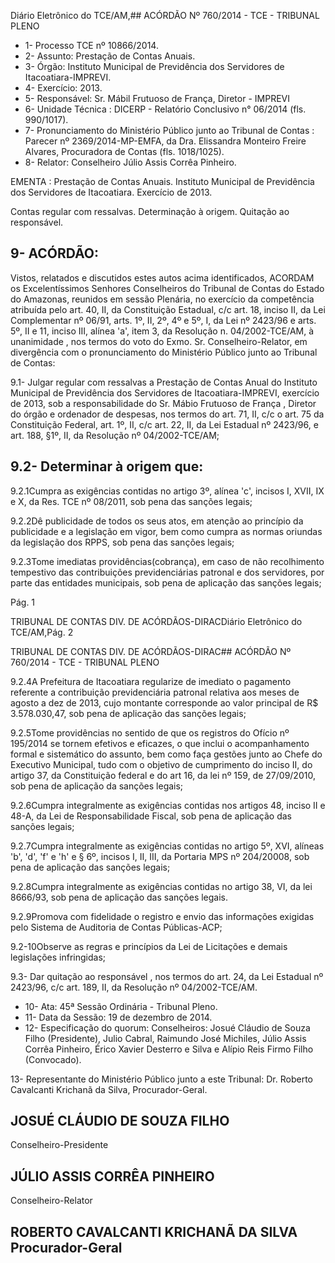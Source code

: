 Diário Eletrônico do TCE/AM,## ACÓRDÃO Nº 760/2014 - TCE - TRIBUNAL PLENO

- 1- Processo TCE nº 10866/2014.
- 2- Assunto: Prestação de Contas Anuais.
- 3- Órgão: Instituto Municipal de Previdência dos Servidores de Itacoatiara-IMPREVI.
- 4- Exercício: 2013.
- 5- Responsável: Sr. Mábil Frutuoso de França, Diretor - IMPREVI
- 6- Unidade Técnica : DICERP - Relatório Conclusivo n° 06/2014 (fls. 990/1017).
- 7-  Pronunciamento  do  Ministério  Público  junto  ao  Tribunal  de  Contas :  Parecer  nº 2369/2014-MP-EMFA, da Dra. Elissandra  Monteiro Freire Alvares, Procuradora de Contas (fls. 1018/1025).
- 8- Relator: Conselheiro Júlio Assis Corrêa Pinheiro.

EMENTA : Prestação de Contas Anuais. Instituto Municipal de Previdência dos Servidores de Itacoatiara. Exercício de 2013.

Contas regular com ressalvas. Determinação à origem. Quitação ao responsável.

## 9- ACÓRDÃO:

Vistos,  relatados  e  discutidos  estes  autos  acima  identificados, ACORDAM os Excelentíssimos  Senhores Conselheiros  do  Tribunal  de  Contas  do  Estado  do  Amazonas, reunidos  em  sessão  Plenária,  no  exercício  da  competência  atribuída  pelo  art.  40,  II,  da Constituição Estadual, c/c art. 18, inciso II, da Lei Complementar nº 06/91, arts. 1º, II, 2º, 4º e 5º,  I,  da  Lei  nº  2423/96  e  arts.  5º,  II  e  11,  inciso  III,  alínea  'a',  item  3,  da  Resolução  n. 04/2002-TCE/AM, à unanimidade ,  nos  termos do voto do Exmo. Sr. Conselheiro-Relator, em divergência com o pronunciamento do Ministério Público junto ao Tribunal de Contas:

9.1-  Julgar  regular  com  ressalvas a Prestação  de Contas  Anual  do  Instituto Municipal de Previdência dos Servidores de Itacoatiara-IMPREVI, exercício de 2013, sob a responsabilidade  do  Sr. Mábio  Frutuoso  de  França ,  Diretor  do  órgão  e  ordenador  de despesas, nos termos do art. 71, II, c/c o art. 75 da Constituição Federal, art. 1º, II, c/c art. 22, II, da Lei Estadual nº 2423/96, e art. 188, §1º, II, da Resolução nº 04/2002-TCE/AM;

## 9.2- Determinar à origem que:

9.2.1Cumpra  as  exigências  contidas  no  artigo  3º,  alínea  'c',  incisos  I, XVII, IX e X, da Res. TCE nº 08/2011, sob pena das sanções legais;

9.2.2Dê publicidade  de todos os seus atos, em atenção ao princípio da publicidade e a legislação em vigor, bem como cumpra as normas oriundas da legislação dos RPPS, sob pena das sanções legais;

9.2.3Tome imediatas providências(cobrança), em caso de não recolhimento  tempestivo  das  contribuições  previdenciárias  patronal  e  dos  servidores,  por parte das entidades municipais, sob pena de aplicação das sanções legais;

Pág. 1

TRIBUNAL DE CONTAS DIV. DE ACÓRDÃOS-DIRACDiário Eletrônico do TCE/AM,Pág. 2

TRIBUNAL DE CONTAS DIV. DE ACÓRDÃOS-DIRAC## ACÓRDÃO Nº 760/2014 - TCE - TRIBUNAL PLENO

9.2.4A  Prefeitura  de  Itacoatiara  regularize  de  imediato  o  pagamento referente a contribuição previdenciária patronal relativa aos meses de agosto a dez de 2013, cujo montante corresponde ao valor principal de R$ 3.578.030,47, sob pena de aplicação das sanções legais;

9.2.5Tome  providências  no  sentido  de  que  os  registros  do  Ofício  nº 195/2014 se tornem efetivos e eficazes, o que inclui o acompanhamento formal e sistemático do  assunto,  bem  como  faça  gestões  junto  ao  Chefe  do  Executivo  Municipal,  tudo  com  o objetivo de cumprimento do inciso II, do artigo 37, da Constituição federal e do art 16, da lei nº 159, de 27/09/2010, sob pena de aplicação da sanções legais;

9.2.6Cumpra integralmente as exigências contidas nos artigos 48, inciso II e 48-A, da Lei de Responsabilidade Fiscal, sob pena de aplicação das sanções legais;

9.2.7Cumpra  integralmente  as  exigências  contidas  no  artigo  5º,  XVI, alíneas 'b', 'd', 'f' e 'h' e § 6º, incisos I, II, III, da Portaria MPS nº 204/20008, sob pena de aplicação das sanções legais;

9.2.8Cumpra integralmente as exigências contidas no artigo 38, VI, da lei 8666/93, sob pena de aplicação das sanções legais.

9.2.9Promova com fidelidade o registro e envio das informações exigidas pelo Sistema de Auditoria de Contas Públicas-ACP;

9.2-10Observe  as  regras  e  princípios  da  Lei  de  Licitações  e  demais legislações infringidas;

9.3- Dar quitação ao responsável ,  nos  termos do art. 24, da Lei Estadual nº 2423/96, c/c art. 189, II, da Resolução nº 04/2002-TCE/AM.

- 10- Ata: 45ª Sessão Ordinária - Tribunal Pleno.
- 11- Data da Sessão: 19 de dezembro de 2014.
- 12- Especificação do quorum: Conselheiros: Josué Cláudio de Souza Filho (Presidente), Julio Cabral, Raimundo José Michiles,  Júlio Assis Corrêa Pinheiro,  Érico Xavier Desterro e Silva e Alípio Reis Firmo Filho (Convocado).

13- Representante do Ministério Público junto a este Tribunal: Dr. Roberto Cavalcanti Krichanã da Silva, Procurador-Geral.

## JOSUÉ CLÁUDIO DE SOUZA FILHO

Conselheiro-Presidente

## JÚLIO ASSIS CORRÊA PINHEIRO

Conselheiro-Relator

## ROBERTO CAVALCANTI KRICHANÃ DA SILVA Procurador-Geral